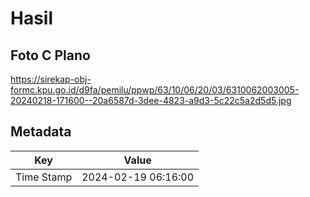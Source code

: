 # Hasil

## Foto C Plano

https://sirekap-obj-formc.kpu.go.id/d9fa/pemilu/ppwp/63/10/06/20/03/6310062003005-20240218-171600--20a6587d-3dee-4823-a9d3-5c22c5a2d5d5.jpg


## Metadata

| Key        | Value               |
| ---------- | ------------------- |
| Time Stamp | 2024-02-19 06:16:00 |



